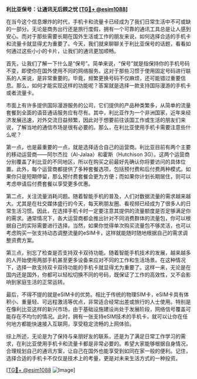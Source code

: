 **利比亚保号：让通讯无后顾之忧 [[TG💪+ @esim1088](https://t.me/s/esim1088)]**

在当今这个信息爆炸的时代，手机卡和流量卡已经成为了我们日常生活中不可或缺的一部分。无论是商务出行还是旅行度假，拥有一个可靠的通讯工具总是让人感到安心。而对于那些需要长期在国外生活或工作的朋友来说，如何选择合适的手机卡和流量卡就显得尤为重要了。今天，我们就来聊聊关于利比亚保号的话题，看看如何通过这些小小的卡片，让我们的通讯更加顺畅。

首先，让我们了解一下什么是“保号”。简单来说，“保号”就是指保持你的手机号码不变，即使你在国外使用不同的网络服务。这对于那些习惯于使用固定号码进行联系的人来说，是非常重要的。毕竟，频繁更换号码不仅麻烦，还可能错过重要信息。那么，如何才能实现这样的功能呢？答案就是选择一款支持国际漫游的手机卡或者流量卡。

市面上有许多提供国际漫游服务的公司，它们提供的产品种类繁多，从简单的流量套餐到全面的语音通话服务应有尽有。其中，利比亚作为一个非洲国家，近年来经济发展迅速，对外交流日益频繁，因此对于想要前往该国工作或生活的朋友们来说，了解当地的通信市场是很有必要的。那么，在利比亚使用手机卡需要注意些什么呢？

第一点，也是最重要的一点，就是选择适合自己的运营商。利比亚目前有两个主要的移动运营商——阿尔杰拉（Al-Jalaa）和霍斯（Hutchison 3G）。这两个运营商分别覆盖了利比亚的不同地区，所以在购买之前最好先确认你将要访问的具体位置。此外，每个运营商都提供了多种套餐选项，包括预付费和后付费两种模式。如果你只是短期停留，那么预付费套餐会更为方便；而如果你计划长期居住，则可以考虑申请后付费套餐以享受更多优惠。

第二点，关注流量消耗问题。随着智能手机的普及，人们对数据流量的需求越来越大。尤其是在社交媒体盛行的今天，每天刷朋友圈、看视频已经成为了很多人的日常生活习惯。因此，在选择手机卡时一定要注意其提供的流量额度是否足够满足你的需求。通常情况下，各大运营商都会推出针对不同消费群体的流量包，你可以根据自己的实际需要进行选择。当然，如果你觉得单次购买流量包不够灵活，也可以考虑购买一张支持动态调整流量的eSIM卡，这样就能随时随地根据自己的需求调整资费方案。

第三点，别忘了检查是否支持双卡双待功能。随着智能手机技术的发展，越来越多的人开始使用两部手机甚至更多设备来应对不同的工作和生活场景。在这种情况下，选择一款支持双卡双待功能的手机卡就显得尤为重要了。这样一来，无论是在国内还是国外，你都可以轻松切换不同的号码，既保证了工作的高效性，又不会影响到家庭生活的正常运转。

最后，不得不提的就是eSIM卡的优势。相比于传统的物理SIM卡，eSIM卡具有体积小、重量轻、可远程激活等优点，非常适合经常出差或旅行的人士使用。特别是在像利比亚这样的新兴市场，由于基础设施建设尚处于发展阶段，网络信号覆盖可能存在不均匀的情况。此时，拥有一张支持eSIM技术的手机卡，就可以让你在任何地方都能快速接入互联网，享受稳定流畅的上网体验。

综上所述，无论是为了保持与亲朋好友的联系，还是为了满足日常工作学习的需求，在利比亚使用手机卡和流量卡都是非常必要的。希望大家能够根据自身情况，合理规划自己的通讯方案，让自己在国外也能享受到如同在家一般的便利。记住，选择合适的手机卡不仅仅是技术上的考量，更是对未来生活方式的一种投资。

[[TG💪+ @esim1088](https://t.me/s/esim1088) ![Image](https://i.postimg.cc/4NQfJmqS/Snipaste-2025-05-13-00-14-12.png)]